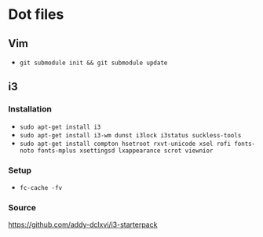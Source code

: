 # Dot files

## Vim
* `git submodule init && git submodule update`

## i3

### Installation

* `sudo apt-get install i3`
* `sudo apt-get install i3-wm dunst i3lock i3status suckless-tools`
* `sudo apt-get install compton hsetroot rxvt-unicode xsel rofi fonts-noto fonts-mplus xsettingsd lxappearance scrot viewnior`

### Setup
* `fc-cache -fv`

### Source
https://github.com/addy-dclxvi/i3-starterpack

